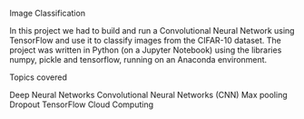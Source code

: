 Image Classification

In this project we had to build and run a Convolutional Neural Network using TensorFlow and use it to classify images from the CIFAR-10 dataset. The project was written in Python (on a Jupyter Notebook) using the libraries numpy, pickle and tensorflow, running on an Anaconda environment.

Topics covered

Deep Neural Networks
Convolutional Neural Networks (CNN)
Max pooling
Dropout
TensorFlow
Cloud Computing
